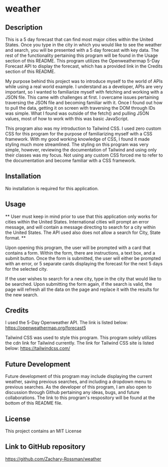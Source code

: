# weather

## Description

This is a 5 day forecast that can find most major cities within the United States. Once you type in the city in which you would like to see the weather and search, you will be presented with a 5 day forecast with key data. The rest of the functionality pertaining this program will be found in the Usage section of this README. This program utilizes the Openweathermap 5-Day Forecast API to display the forecast, which has a provided link in the Credits section of this README. 

My purpose behind this project was to introduce myself to the world of APIs while using a real world example. I understand as a developer, APIs are very important, so I wanted to familiarize myself with fetching and working with a JSON file. This came with challenges at first. I overcame issues pertaining traversing the JSON file and becoming familiar with it. Once I found out how to pull the data, getting it on screen with traversing the DOM through IDs was simple. What I found was outside of the fetch() and pulling JSON values, most of how to work with this was basic JavaScript. 

This program also was my introduction to Tailwind CSS. I used zero custom CSS for this program for the purpose of familiarizing myself with a CSS framework. With my good working knowledge of CSS, I found it made styling much more streamlined. The styling on this program was very simple, however, reviewing the documentation of Tailwind and using only their classes was my focus. Not using any custom CSS forced me to refer to the documentation and become familiar with a CSS framework. 

## Installation

No installation is required for this application.

## Usage

** User must keep in mind prior to use that this application only works for cities within the United States. International cities will prompt an error message, and will contain a message directing to search for a city within the United States. The API used also does not allow a search for City, State format. ** 

Upon opening this program, the user will be prompted with a card that contains a form. Within the form, there are instructions, a text box, and a submit button. Once the form is submitted, the user will either be prompted with an error, or 5 separate cards displaying the forecast for the next 5 days for the selected city.

If the user wishes to search for a new city, type in the city that would like to be searched. Upon submitting the form again, if the search is valid, the page will refresh all the data on the page and replace it with the results for the new search.

## Credits

I used the 5-Day Openweather API. The link is listed below:
https://openweathermap.org/forecast5

Tailwind CSS was used to style this program. This program solely utilizes the cdn link for Tailwind currently.
The link for Tailwind CSS site is listed below:
https://tailwindcss.com/

## Future Development

Future development of this program may include displaying the current weather, saving previous searches, and including a dropdown menu to previous searches. As the developer of this program, I am also open to discussion through Github pertaining any ideas, bugs, and future collaborations. The link to this program's respository will be found at the bottom of this README file. 

## License

This project contains an MIT License

## Link to GitHub repository

https://github.com/Zachary-Rossman/weather